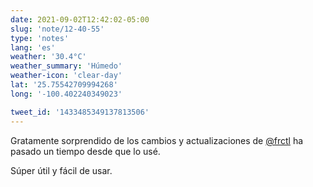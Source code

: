 ```yaml
---
date: 2021-09-02T12:42:02-05:00
slug: 'note/12-40-55'
type: 'notes'
lang: 'es'
weather: '30.4°C'
weather_summary: 'Húmedo'
weather-icon: 'clear-day'
lat: '25.75542709994268'
long: '-100.402240349023'

tweet_id: '1433485349137813506'
---
```

Gratamente sorprendido de los cambios y actualizaciones de [@frctl](https://twitter.com/@frctl) ha pasado un tiempo desde que lo usé. 

Súper útil y fácil de usar.